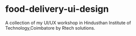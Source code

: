# food-delivery-ui-design
A collection of my UI/UX workshop in Hindusthan Institute of Technology,Coimbatore by Rtech solutions.
